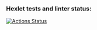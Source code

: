 ### Hexlet tests and linter status:
[![Actions Status](https://github.com/mickrubashkin/frontend-project-lvl2/workflows/hexlet-check/badge.svg)](https://github.com/mickrubashkin/frontend-project-lvl2/actions)
